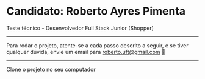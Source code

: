 # Candidato: Roberto Ayres Pimenta

Teste técnico - Desenvolvedor Full Stack Junior (Shopper)

---

Para rodar o projeto, atente-se a cada passo descrito a seguir, e se tiver qualquer dúvida, envie um email para roberto.uft@gmail.com 🚀

---

Clone o projeto no seu computador

